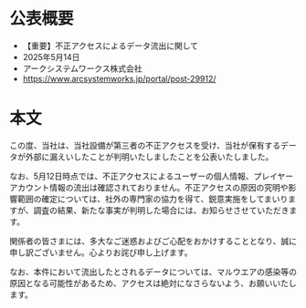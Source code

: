 # 公表概要
- 【重要】不正アクセスによるデータ流出に関して
- 2025年5月14日
- アークシステムワークス株式会社
- https://www.arcsystemworks.jp/portal/post-29912/

# 本文
この度、当社は、当社設備が第三者の不正アクセスを受け、当社が保有するデータが外部に漏えいしたことが判明いたしましたことを公表いたしました。

なお、5月12日時点では、不正アクセスによるユーザーの個人情報、プレイヤーアカウント情報の流出は確認されておりません。不正アクセスの原因の究明や影響範囲の確定については、社外の専門家の協力を得て、鋭意実施をしてまいりますが、調査の結果、新たな事実が判明した場合には、お知らせさせていただきます。

関係者の皆さまには、多大なご迷惑およびご心配をおかけすることとなり、誠に申し訳ございません。心よりお詫び申し上げます。

なお、本件において流出したとされるデータについては、マルウエアの感染等の原因となる可能性があるため、アクセスは絶対になさらないよう、お願いいたします。
